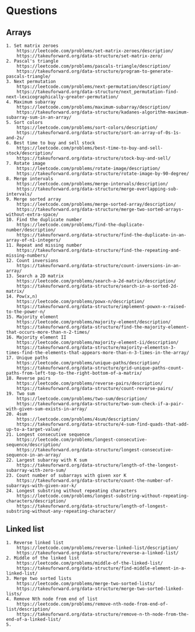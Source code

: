 # Questions

## Arrays

    1. Set matrix zeroes
        https://leetcode.com/problems/set-matrix-zeroes/description/
        https://takeuforward.org/data-structure/set-matrix-zero/
    2. Pascal's triangle
        https://leetcode.com/problems/pascals-triangle/description/
        https://takeuforward.org/data-structure/program-to-generate-pascals-triangle/
    3. Next permutation
        https://leetcode.com/problems/next-permutation/description/
        https://takeuforward.org/data-structure/next_permutation-find-next-lexicographically-greater-permutation/
    4. Maximum subarray
        https://leetcode.com/problems/maximum-subarray/description/
        https://takeuforward.org/data-structure/kadanes-algorithm-maximum-subarray-sum-in-an-array/
    5. Sort colors
        https://leetcode.com/problems/sort-colors/description/
        https://takeuforward.org/data-structure/sort-an-array-of-0s-1s-and-2s/
    6. Best time to buy and sell stock
        https://leetcode.com/problems/best-time-to-buy-and-sell-stock/description/
        https://takeuforward.org/data-structure/stock-buy-and-sell/
    7. Rotate image
        https://leetcode.com/problems/rotate-image/description/
        https://takeuforward.org/data-structure/rotate-image-by-90-degree/
    8. Merge intervals
        https://leetcode.com/problems/merge-intervals/description/
        https://takeuforward.org/data-structure/merge-overlapping-sub-intervals/
    9. Merge sorted array
        https://leetcode.com/problems/merge-sorted-array/description/
        https://takeuforward.org/data-structure/merge-two-sorted-arrays-without-extra-space/
    10. Find the duplicate number
        https://leetcode.com/problems/find-the-duplicate-number/description/
        https://takeuforward.org/data-structure/find-the-duplicate-in-an-array-of-n1-integers/
    11. Repeat and missing number
        https://takeuforward.org/data-structure/find-the-repeating-and-missing-numbers/
    12. Count inversions
        https://takeuforward.org/data-structure/count-inversions-in-an-array/
    13. Search a 2D matrix
        https://leetcode.com/problems/search-a-2d-matrix/description/
        https://takeuforward.org/data-structure/search-in-a-sorted-2d-matrix/
    14. Pow(x,n)
        https://leetcode.com/problems/powx-n/description/
        https://takeuforward.org/data-structure/implement-powxn-x-raised-to-the-power-n/
    15. Majority element
        https://leetcode.com/problems/majority-element/description/
        https://takeuforward.org/data-structure/find-the-majority-element-that-occurs-more-than-n-2-times/
    16. Majority element II
        https://leetcode.com/problems/majority-element-ii/description/
        https://takeuforward.org/data-structure/majority-elementsn-3-times-find-the-elements-that-appears-more-than-n-3-times-in-the-array/
    17. Unique paths
        https://leetcode.com/problems/unique-paths/description/
        https://takeuforward.org/data-structure/grid-unique-paths-count-paths-from-left-top-to-the-right-bottom-of-a-matrix/
    18. Reverse pairs
        https://leetcode.com/problems/reverse-pairs/description/
        https://takeuforward.org/data-structure/count-reverse-pairs/
    19. Two sum
        https://leetcode.com/problems/two-sum/description/
        https://takeuforward.org/data-structure/two-sum-check-if-a-pair-with-given-sum-exists-in-array/
    20. 4sum
        https://leetcode.com/problems/4sum/description/
        https://takeuforward.org/data-structure/4-sum-find-quads-that-add-up-to-a-target-value/
    21. Longest consecutive sequence
        https://leetcode.com/problems/longest-consecutive-sequence/description/
        https://takeuforward.org/data-structure/longest-consecutive-sequence-in-an-array/
    22. Largest subarray with K sum
        https://takeuforward.org/data-structure/length-of-the-longest-subarray-with-zero-sum/
    23. Count number of subarrays with given xor K
        https://takeuforward.org/data-structure/count-the-number-of-subarrays-with-given-xor-k/
    24. Longest substring without repeating characters
        https://leetcode.com/problems/longest-substring-without-repeating-characters/description/
        https://takeuforward.org/data-structure/length-of-longest-substring-without-any-repeating-character/

## Linked list

    1. Reverse linked list
        https://leetcode.com/problems/reverse-linked-list/description/
        https://takeuforward.org/data-structure/reverse-a-linked-list/
    2. Middle of the linked list
        https://leetcode.com/problems/middle-of-the-linked-list/
        https://takeuforward.org/data-structure/find-middle-element-in-a-linked-list/
    3. Merge two sorted lists
        https://leetcode.com/problems/merge-two-sorted-lists/
        https://takeuforward.org/data-structure/merge-two-sorted-linked-lists/
    4. Remove Nth node from end of list
        https://leetcode.com/problems/remove-nth-node-from-end-of-list/description/
        https://takeuforward.org/data-structure/remove-n-th-node-from-the-end-of-a-linked-list/
    5. 